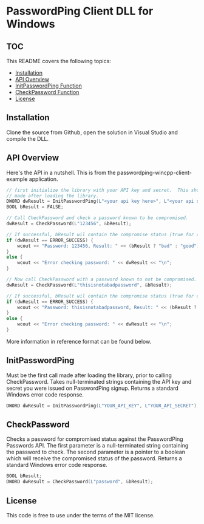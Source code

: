 # PasswordPing Client DLL for Windows

## TOC

This README covers the following topics:

- [Installation](#installation)
- [API Overview](#api-overview)
- [InitPasswordPing Function](#initpasswordping-function)
- [CheckPassword Function](#checkpassword-function)
- [License](#license)

## Installation

Clone the source from Github, open the solution in Visual Studio and compile the DLL.  

## API Overview

Here's the API in a nutshell.  This is from the passwordping-wincpp-client-example application.

```cpp
// first initialize the library with your API key and secret.  This should always be the first call
// made after loading the library.
DWORD dwResult = InitPasswordPing(L"<your api key here>", L"<your api secret here>");
BOOL bResult = FALSE;

// Call CheckPassword and check a password known to be compromised.
dwResult = CheckPassword(L"123456", &bResult);

// If successful, bResult wil contain the compromise status (true for compromised and false for not)
if (dwResult == ERROR_SUCCESS) {
	wcout << "Password: 123456, Result: " << (bResult ? "bad" : "good") << "\n";
}
else {
	wcout << "Error checking password: " << dwResult << "\n";
}

// Now call CheckPassword with a password known to not be compromised. 
dwResult = CheckPassword(L"thisisnotabadpassword", &bResult);

// If successful, bResult wil contain the compromise status (true for compromised and false for not)
if (dwResult == ERROR_SUCCESS) {
	wcout << "Password: thisisnotabadpassword, Result: " << (bResult ? "bad" : "good") << "\n";
}
else {
	wcout << "Error checking password: " << dwResult << "\n";
}
```

More information in reference format can be found below.

## InitPasswordPing

Must be the first call made after loading the library, prior to calling CheckPassword. Takes null-terminated strings containing the API key and secret you were issued on PasswordPing signup.  Returns a standard Windows error code response.

```cpp
DWORD dwResult = InitPasswordPing(L"YOUR_API_KEY", L"YOUR_API_SECRET");
```

## CheckPassword

Checks a password for compromised status against the PasswordPing Passwords API.  The first parameter is a null-terminated string containing the password to check.  The second parameter is a pointer to a boolean which will receive the compromised status of the password.  Returns a standard Windows error code response.

```cpp
BOOL bResult;
DWORD dwResult = CheckPassword(L"password", &bResult);
```

## License

This code is free to use under the terms of the MIT license.

